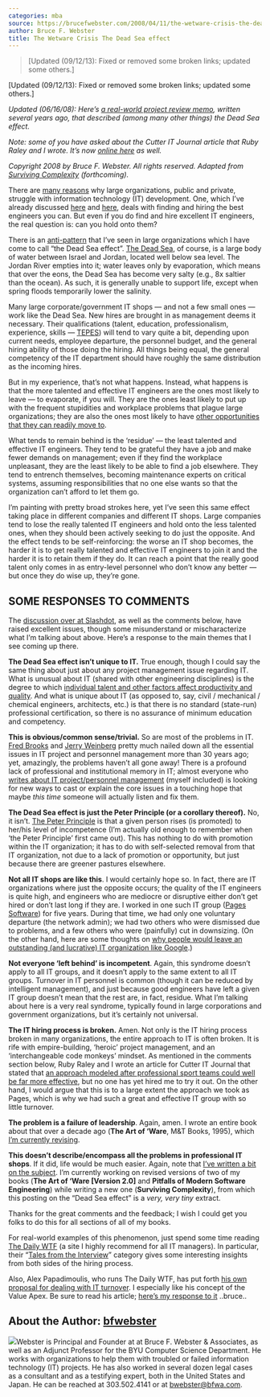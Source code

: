 ```yaml
---
categories: mba
source: https://brucefwebster.com/2008/04/11/the-wetware-crisis-the-dead-sea-effect/
author: Bruce F. Webster 
title: The Wetware Crisis The Dead Sea effect
---
```


> [Updated (09/12/13): Fixed or removed some broken links; updated some
> others.]

[Updated (09/12/13): Fixed or removed some broken links; updated some
others.]

*Updated (06/16/08): Here’s [a real-world project review
memo](http://brucefwebster.com/2008/06/16/anatomy-of-a-runaway-it-project/),
written several years ago, that described (among many other things) the Dead
Sea effect.*

*Note: some of you have asked about the _Cutter IT Journal_ article that Ruby
Raley and I wrote. It’s now [online
here](http://brucefwebster.com/2008/04/14/the-longest-yard-reorganizing-it-for-success/)
as well.*

*Copyright 2008 by Bruce F. Webster. All rights reserved. Adapted from
[Surviving Complexity](http://brucefwebster.com/projects/) (forthcoming).*

There are [many reasons](http://brucefwebster.com/projects/) why large
organizations, public and private, struggle with information technology (IT)
development. One, which I’ve already discussed
[here](http://brucefwebster.com/2008/01/10/the-wetware-crisis-tepes/) and
[here](http://brucefwebster.com/2008/04/03/the-art-of-ware-v-20-maxim-25/),
deals with finding and hiring the best engineers you can. But even if you do
find and hire excellent IT engineers, the real question is: can you hold onto
them?

There is an [anti-pattern](http://en.wikipedia.org/wiki/Anti-pattern) that I’ve
seen in large organizations which I have come to call “the Dead Sea effect”.
[The Dead Sea](http://en.wikipedia.org/wiki/The_Dead_Sea), of course, is a
large body of water between Israel and Jordan, located well below sea level.
The Jordan River empties into it; water leaves only by evaporation, which means
that over the eons, the Dead Sea has become very salty (e.g., 8x saltier than
the ocean). As such, it is generally unable to support life, except when spring
floods temporarily lower the salinity.

Many large corporate/government IT shops — and not a few small ones — work like
the Dead Sea. New hires are brought in as management deems it necessary. Their
qualifications (talent, education, professionalism, experience, skills —
[TEPES](http://brucefwebster.com/2008/01/10/the-wetware-crisis-tepes/)) will
tend to vary quite a bit, depending upon current needs, employee departure, the
personnel budget, and the general hiring ability of those doing the hiring. All
things being equal, the general competency of the IT department should have
roughly the same distribution as the incoming hires.

But in my experience, that’s not what happens. Instead, what happens is that
the more talented and effective IT engineers are the ones most likely to leave
— to evaporate, if you will. They are the ones least likely to put up with the
frequent stupidities and workplace problems that plague large organizations;
they are also the ones most likely to have [other opportunities that they can
readily move
to](http://brucefwebster.com/2008/04/26/the-wetware-crisis-the-expert-pool/).

What tends to remain behind is the ‘residue’ — the least talented and effective
IT engineers. They tend to be grateful they have a job and make fewer demands
on management; even if they find the workplace unpleasant, they are the least
likely to be able to find a job elsewhere. They tend to entrench themselves,
becoming maintenance experts on critical systems, assuming responsibilities
that no one else wants so that the organization can’t afford to let them go.

I’m painting with pretty broad strokes here, yet I’ve seen this same effect
taking place in different companies and different IT shops. Large companies
tend to lose the really talented IT engineers and hold onto the less talented
ones, when they should been actively seeking to do just the opposite. And the
effect tends to be self-reinforcing: the worse an IT shop becomes, the harder
it is to get really talented and effective IT engineers to join it and the
harder it is to retain them if they do. It can reach a point that the really
good talent only comes in as entry-level personnel who don’t know any better —
but once they do wise up, they’re gone.

## SOME RESPONSES TO COMMENTS 

The [discussion over at
Slashdot](http://it.slashdot.org/article.pl?sid=08/04/12/2241216), as well as
the comments below, have raised excellent issues, though some misunderstand or
mischaracterize what I’m talking about above. Here’s a response to the main
themes that I see coming up there.

**The Dead Sea effect isn’t unique to IT.** True enough, though I could say the
same thing about just about any project management issue regarding IT. What is
unusual about IT (shared with other engineering disciplines) is the degree to
which [individual talent and other factors affect productivity and
quality](http://brucefwebster.com/2008/01/10/the-wetware-crisis-tepes/). And
what is unique about IT (as opposed to, say, civil / mechanical / chemical
engineers, architects, etc.) is that there is no standard (state-run)
professional certification, so there is no assurance of minimum education and
competency.

**This is obvious/common sense/trivial.** So are most of the problems in IT.
[Fred
Brooks](http://bfwa.com/2012/06/04/rise-the-mythical-man-month-frederick-p-brooks-jr-19751995/)
and [Jerry
Weinberg](http://bfwa.com/2012/05/21/rise-the-psychology-of-computer-programming-gerald-m-weinberg-19711998/)
pretty much nailed down all the essential issues in IT project and personnel
management more than 30 years ago; yet, amazingly, the problems haven’t all
gone away! There is a profound lack of professional and institutional memory in
IT; almost everyone who [writes about IT project/personnel
management](http://bfwa.com/recommended-readings/) (myself included) is looking
for new ways to cast or explain the core issues in a touching hope that maybe
_this time_ someone will actually listen and fix them.

**The Dead Sea effect is just the Peter Principle (or a corollary thereof).**
No, it isn’t. [The Peter
Principle](http://en.wikipedia.org/wiki/Peter_principle) is that a given person
rises (is promoted) to her/his level of incompetence (I’m actually old enough
to remember when ‘the Peter Principle’ first came out). This has nothing to do
with promotion within the IT organization; it has to do with self-selected
removal from that IT organization, not due to a lack of promotion or
opportunity, but just because there are greener pastures elsewhere.

**Not all IT shops are like this**. I would certainly hope so. In fact, there
are IT organizations where just the opposite occurs; the quality of the IT
engineers is quite high, and engineers who are mediocre or disruptive either
don’t get hired or don’t last long if they are. I worked in one such IT group
([Pages
Software](http://www.kevra.org/TheBestOfNext/ThirdPartyProducts/ThirdPartySoftware/PersonalProductivity/DocumentCreation/PagesByPages/files/page32_2.pdf))
for five years. During that time, we had only one voluntary departure (the
network admin); we had two others who were dismissed due to problems, and a few
others who were (painfully) cut in downsizing. (On the other hand, here are
some thoughts on [why people would leave an outstanding (and lucrative) IT
organization like
Google](http://brucefwebster.com/2008/05/05/the-dead-sea-effect-why-would-it-engineers-leave-google/).)

**Not everyone ‘left behind’ is incompetent**. Again, this syndrome doesn’t
apply to all IT groups, and it doesn’t apply to the same extent to all IT
groups. Turnover in IT personnel is common (though it can be reduced by
intelligent management), and just because good engineers have left a given IT
group doesn’t mean that the rest are, in fact, residue. What I’m talking about
here is a very real syndrome, typically found in large corporations and
government organizations, but it’s certainly not universal.

**The IT hiring process is broken.** Amen. Not only is the IT hiring process
broken in many organizations, the entire approach to IT is often broken. It is
rife with empire-building, ‘heroic’ project management, and an ‘interchangeable
code monkeys’ mindset. As mentioned in the comments section below, Ruby Raley
and I wrote an article for Cutter IT Journal that stated that [an approach
modeled after professional sport teams could well be far more
effective](http://brucefwebster.com/2008/04/14/the-longest-yard-reorganizing-it-for-success/),
but no one has yet hired me to try it out. On the other hand, I would argue
that this is to a large extent the approach we took as Pages, which is why we
had such a great and effective IT group with so little turnover.

**The problem is a failure of leadership**. Again, amen. I wrote an entire book
about that over a decade ago (**The Art of ‘Ware**, M&T Books, 1995), which
[I’m currently revising](http://brucefwebster.com/projects/).

**This doesn’t describe/encompass all the problems in professional IT shops**.
If it did, life would be much easier. Again, note that [I’ve written a bit on
the subject](http://brucefwebster.com/publications/). I’m currently working on
revised versions of two of my books (**The Art of ‘Ware \[Version 2.0\]** and
**Pitfalls of Modern Software Engineering**) while writing a new one
(**Surviving Complexity**), from which this posting on the “Dead Sea effect” is
a _very, very tiny_ extract.

Thanks for the great comments and the feedback; I wish I could get you folks to
do this for all sections of all of my books.

For real-world examples of this phenomenon, just spend some time reading [The
Daily WTF](http://thedailywtf.com/) (a site I highly recommend for all IT
managers). In particular, their “[Tales from the
Interview](http://thedailywtf.com/Series/Tales_from_the_Interview.aspx)”
category gives some interesting insights from both sides of the hiring process.

Also, Alex Papadimoulis, who runs The Daily WTF, has put forth [his own
proposal for dealing with IT
turnover](http://thedailywtf.com/Articles/Up-or-Out-Solving-the-IT-Turnover-Crisis.aspx).
I especially like his concept of the Value Apex. Be sure to read his article;
[here’s my response to
it](http://brucefwebster.com/2008/04/29/some-thoughts-on-up-or-out/) ..bruce..

## About the Author: [bfwebster](https://brucefwebster.com/?author=2)

![](https://secure.gravatar.com/avatar/ea74426a82b2c4b9b7a13ef69ddb07d2?s=96&d=mm&r=g)Webster is Principal and Founder at at Bruce F. Webster & Associates, as well as an Adjunct Professor for the BYU Computer Science Department. He works with organizations to help them with troubled or failed information technology (IT) projects. He has also worked in several dozen legal cases as a consultant and as a testifying expert, both in the United States and Japan. He can be reached at 303.502.4141 or at bwebster@bfwa.com.

